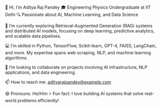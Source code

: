 👋 Hi, I'm Aditya Raj Pandey
🎓 Engineering Physics Undergraduate at IIT Delhi
🔍 Passionate about AI, Machine Learning, and Data Science

🌱 I’m currently exploring Retrieval-Augmented Generation (RAG) systems and distributed AI models, focusing on deep learning, predictive analytics, and scalable data pipelines.

💻 I’m skilled in Python, TensorFlow, Scikit-learn, GPT-4, FAISS, LangChain, and more. My expertise spans web scraping, NLP, and machine learning algorithms.

🤝 I’m looking to collaborate on projects involving AI infrastructure, NLP applications, and data engineering.

📫 How to reach me: adityarajpandey@example.com

😄 Pronouns: He/Him
⚡ Fun fact: I love building AI systems that solve real-world problems efficiently!
